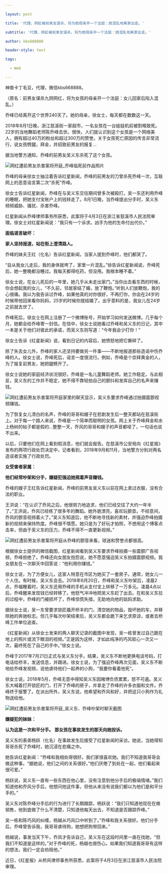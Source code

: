 ---
layout: post
title: '代理，网虹被前男友谋杀，将为她母亲开一个法庭：她混乱地离家出走。'
subtitle: '代理，网虹被前男友谋杀，将为她母亲开一个法庭：她混乱地离家出走。'
author: kbs668888
header-style: text
tags:
  - Web
---
神兽卡丁毛豆，代理，微信kbs668888。

（原名：前男友谋杀九阴网红，将为女孩的母亲开一个法庭：女儿回家后陷入混乱。）

乔峰已经离开这个世界240天了。她的母亲，徐女士，每天都在数数这一天。

2018年8月1日晚，浙江慈溪街一家超市，一名女孩在一台娃娃机前被割喉致死。22岁的当地舞蹈老师陈乔峰去世。很快，人们就认识到这个女孩是一个网络美人，拥有超过40万的粉丝和超过300万的赞誉。关于女孩死亡原因的传言非常流行，说女孩劈腿，拜金，并招致前男友的报复…

据当地警方通知，乔峰的前男友吴义东杀死了这个女孩。

![网红遭前男友杀害案将开庭](http://dingyue.ws.126.net/ozPyZlMbOYuhJevf4=SYrNqNTjNDjhIthvuaJDuC3a3FB1553854240827compressflag.jpg)_乔峰临死前作品照片

乔峰的母亲徐女士抽泣着告诉红星新闻，乔峰的前男友的刀曾杀死乔峰一次，互联网上的恶意谣言第二次“杀死”乔峰。

徐女士告诉红星新闻，乔峰在与吴义东交往期间曾多次被殴打。吴一东还利用乔峰的睡眠，把她支付宝账户上的钱转走了。8月1日晚，当乔峰提出分手时，吴义东频频威胁、骚扰、杀害乔峰。

红星新闻从乔峰律师事务所获悉，此案将于4月3日在浙江省慈溪市人民法院审理。徐女士对红星新闻说：“我只有一个诉求。凶手为他的生命付出代价。”

 **面临谣言破坏：**

 **家人坚持报道，站在街上澄清路人。**

乔峰的妹夫王红（化名）告诉红星新闻，当家人提到乔峰时，他们都哭了。

“自从我女儿走后，我的身体就垮了，家里一片混乱。”徐告诉红星新闻说，乔峰死后，她一整晚都没睡过。我每天都得吃药，但没用。我根本睡不着。”

徐女士说，在女儿死后的一年里，她几乎从未走出家门。”当你出去看东西的时候，你会想起我的女儿，“不久前，邻居家结了婚，放了鞭炮。”听到人们放鞭炮，我的心很痛。我以为我告诉过乔峰，如果他真的对你很好，不再打你，你会在24岁的时候带他回来看你妈妈，25岁的时候你就结婚了。出乎意料的是，我女儿在24岁之前就去世了。

乔峰死后，徐女士在网上注册了一个微博账号，开始学习如何发送微博。几乎每个月，她都会给乔峰寄一封信。在信中，徐女士说她看过乔峰和吴义东的日记，其中一本是关于他们对彼此的承诺，而吴义东则写道：“今年我会少打你！”

徐女士告诉《红星新闻》说，看到日记的内容后，她愤怒地把它撕碎了。

除了失去女儿外，乔峰的家人还坚持要做另一件事——不断地报道那些造谣中伤乔峰的人。徐女士说，乔峰死后，谣言一度很流行。例如，乔峰是个崇拜黄金的人，为了报复前男友，她把腿劈开了。

徐女士说她的家庭经济状况很好。乔峰是一名儿童舞蹈老师。她工作稳定。与此相反，吴义东的工作并不稳定，她不得不靠轻拍自己的颤抖和发挥自己的名声来赚钱。

![网红遭前男友杀害案将开庭](http://dingyue.ws.126.net/hZruU7SzuCeT0HajpC6qAQyAl1o2MQI1dtwLQkO9lJnOg1553854240829compressflag.jpg)家里的聊天显示，吴义东要求乔峰通过拍摄震颤视频赚钱。

为了恢复女儿清白的名声，乔峰的哥哥和嫂子在悲剧发生后一整天都站在慈溪街上。对于每一个路人来说，乔峰是一个简单而聪明的女孩。网上关于乔峰拜金和水上杨树的帖子都是假的…整整一天，乔风的哥哥和嫂子的声音都哑了，一句话也说不出来。

以后，只要他们在网上看到假消息，他们就会报告。在慈溪市公安局向《红星报》发布的两项行政处罚决定中，记者看到，2018年9月和11月，当地警方分别对两名造谣者实施了行政处罚。

 **女受害者家属：**

 **他们经常吵架和分手，嫌疑犯强迫她摇着声音赚钱。**

乔峰的嫂子王红告诉红星新闻，乔峰的前男友吴义东以前在网上卖过衣服，没有合法的职业。

王洪说：“在认识了乔风之后，他很努力地追求，他们已经交往了大约一年半了。”王洪说，乔风已经练了很多年的舞蹈。她外貌漂亮，喜欢玩颤音。不经意间，乔风的颤音视频着火了。”吴义东知道后，他不断地寻找新的素材，并强迫乔峰拍摄新的视频来保持热度。乔峰很不情愿。她只是为了好玩才拍照，不想用这个博客点击率，但由于吴义东的压力，乔峰不得不一直更新视频。”

![网红遭前男友杀害案将开庭](http://dingyue.ws.126.net/IjwbCtwCNR2CzyrXrQglOxgq6Z41CxxDR5Qu4Zhhdj7Uj1553854240831compressflag.jpg)从乔峰的颤音来看，球迷和赞誉点都很高。

根据徐女士提供的微信截图，红星新闻看到吴义东要求乔峰拍摄一些震颤广告视频，乔峰拒绝了。乔峰还向女朋友抱怨说，她不愿意强迫吴义东拍摄震颤视频。我女朋友在一次聊天中回答说：“他利用你赚钱。”

徐女士说，为了方便女儿，这家人特意在市区为她买了一套房子。通常，她女儿一个人住。有时候，吴义东会去。2018年6月20日，乔峰和吴义东吵架后，凌晨2点，乔福睡着时，吴义东还用乔峰的手机从支付宝上转移了一万多元。凌晨4点以后，乔峰醒来发现钱已经转移了。他怒气冲冲地把吴义东赶了出去。在和吴义东拉的过程中，乔峰的门被损坏了，乔峰惊慌失措，无助地向他的姑妈求助。

据徐女士说，吴一东曾要求锁匠撬开桥丰的门，清空她的物品，毁坏她的车，并移除她的奔驰标志。但几乎每次吵架结束后，吴义东都会跪下来乞求原谅，或者去桥峰工作单位追查。

《红星新闻》从徐女士发来的两人聊天记录的截图中发现，吴一栋曾发过自己跪在地上的照片或流下眼泪的视频。”正是因为这样，才如此纯净的巧风软心一次又一次，最终死在了自己的手中。”徐女士说。

乔峰于2017年7月21日正式与吴义东分手。结果，吴义东不断地更换电话号码，打电话给桥丰，发送信息，并跟进。徐女士说，为了强迫乔峰再次见面，吴义东不断地给乔峰发视频，说他虐待他们一起养的小狗，“我要你看着他死”。

徐女士说，2018年5月，乔峰无意中得知吴义东因赌博负债累累，怒不可遏。吴义东大喊着打开锁匠的门，打开了乔峰的房子，并拿走了乔峰的许多衣服和文件。乔峰终于报警了。在派出所外，吴义东说，他希望和乔风和好，并把这只小狗作为礼物送给他。

![网红遭前男友杀害案将开庭](http://dingyue.ws.126.net/FksxCk2MDfiFqHnCayiJ3qWG9reHgtkmyTTVlNHPLxl=H1553854240832compressflag.jpg)_吴义东、乔峰吵架时聊天截图

 **嫌疑犯的妹妹：**

 **认为这是一次和平分手。** **那女孩在事故发生的那天向她投诉。**

吴义东的表弟杨跃（化名）在事故发生后接受了红星新闻的采访。她说，当她得知哥哥杀死了乔峰时，她沉浸在悲痛之中。

她告诉红星新闻：“乔峰和我相处得很好。我们家很喜欢她。我们不知道我哥哥会做这种事。“据她说，他们之间的关系很好。”他们厌倦了到处在一起，他们看起来很可爱。”

杨跃说，吴义东一直有一些东西在他心里，没有注意到他分手后的极端情绪。”我们知道他和乔风分手后，他想问他这件事，但他从来没有说我们都以为他们是和平分手的。”

吴义东对陈乔峰分手后的行为进行了长期跟踪，杨跃说：“我们只知道他现在在做销售，他到底做了什么不清楚，只知道他每天出去，不知道是否跟踪乔峰。”

吴一栋和陈巧风的纠缠，杨越从巧风口中听到了。”乔峰和我关系很好。他们分手后，乔峰曾告诉我，我哥哥虐待狗，她想把狗带回来。”

杨越说，事发当天下午，乔凤才告诉自己，吴义东在这段时间里一直在找她，“但我们不知道是这样的。”对于乔峰的死，杨越也很伤心。如果我们知道我哥哥有这样的想法，我们一定会劝阻他。”

近日，《红星报》从桥风律师事务所获悉，此案将于4月3日在浙江慈溪市人民法院审理。

